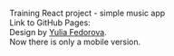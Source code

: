 Training React project - simple music app <br>
Link to GitHub Pages: <br>
Design by <a href='#'>Yulia Fedorova</a>.<br>
Now there is only a mobile version.